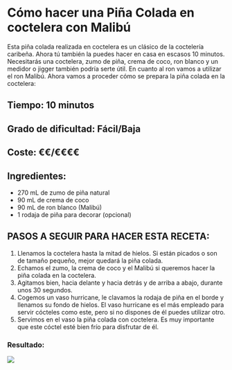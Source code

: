 # Cómo hacer una Piña Colada en coctelera con Malibú
Esta piña colada realizada en coctelera es un clásico de la coctelería caribeña. Ahora tú también la puedes hacer en casa en escasos 10 minutos. Necesitarás una coctelera, zumo de piña, crema de coco, ron blanco y un medidor o jigger también podría serte útil. En cuanto al ron vamos a utilizar el ron Malibú. Ahora vamos a proceder cómo se prepara la piña colada en la coctelera:
## Tiempo: 10 minutos
## Grado de dificultad: Fácil/Baja
## Coste: €€/€€€€
## Ingredientes:
* 270 mL de zumo de piña natural
* 90 mL de crema de coco
* 90 mL de ron blanco (Malibú)
* 1 rodaja de piña para decorar (opcional)
## PASOS A SEGUIR PARA HACER ESTA RECETA:
1. Llenamos la coctelera hasta la mitad de hielos. Si están picados o son de tamaño pequeño, mejor quedará la piña colada.
2. Echamos el zumo, la crema de coco y el Malibú si queremos hacer la piña colada en la coctelera.
3. Agitamos bien, hacia delante y hacia detrás y de arriba a abajo, durante unos 30 segundos.
4. Cogemos un vaso hurricane, le clavamos la rodaja de piña en el borde y llenamos su fondo de hielos. El vaso hurricane es el más empleado para servir cócteles como este, pero si no dispones de él puedes utilizar otro.
5. Servimos en el vaso la piña colada con coctelera. Es muy importante que este cóctel esté bien frío para disfrutar de él.
### Resultado:
![](https://t2.rg.ltmcdn.com/es/images/1/4/4/img_como_preparar_pina_colada_en_coctelera_con_o_sin_alcohol_65441_600.jpg)
